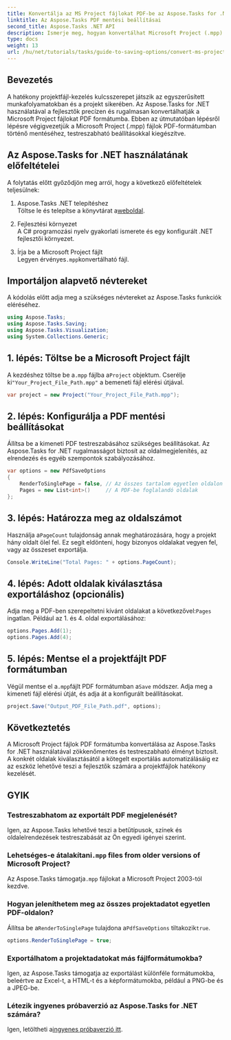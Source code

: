 ```yaml
---
title: Konvertálja az MS Project fájlokat PDF-be az Aspose.Tasks for .NET segítségével
linktitle: Az Aspose.Tasks PDF mentési beállításai
second_title: Aspose.Tasks .NET API
description: Ismerje meg, hogyan konvertálhat Microsoft Project (.mpp) fájlokat PDF formátumba az Aspose.Tasks for .NET segítségével. Kövesse ezt a lépésenkénti útmutatót a PDF-kimenet testreszabásához, adott oldalak kiválasztásához és a kötegelt konverziók automatizálásához.
type: docs
weight: 13
url: /hu/net/tutorials/tasks/guide-to-saving-options/convert-ms-project-files-to-pdf/
---
```

## Bevezetés

A hatékony projektfájl-kezelés kulcsszerepet játszik az egyszerűsített munkafolyamatokban és a projekt sikerében. Az Aspose.Tasks for .NET használatával a fejlesztők precízen és rugalmasan konvertálhatják a Microsoft Project fájlokat PDF formátumba. Ebben az útmutatóban lépésről lépésre végigvezetjük a Microsoft Project (.mpp) fájlok PDF-formátumban történő mentéséhez, testreszabható beállításokkal kiegészítve.

## Az Aspose.Tasks for .NET használatának előfeltételei

A folytatás előtt győződjön meg arról, hogy a következő előfeltételek teljesülnek:

1. Aspose.Tasks .NET telepítéshez  
    Töltse le és telepítse a könyvtárat a[weboldal](https://releases.aspose.com/tasks/net/).

2. Fejlesztési környezet  
   A C# programozási nyelv gyakorlati ismerete és egy konfigurált .NET fejlesztői környezet.

3. Írja be a Microsoft Project fájlt  
    Legyen érvényes`.mpp`konvertálható fájl.

## Importáljon alapvető névtereket

A kódolás előtt adja meg a szükséges névtereket az Aspose.Tasks funkciók eléréséhez. 

```csharp
using Aspose.Tasks;
using Aspose.Tasks.Saving;
using Aspose.Tasks.Visualization;
using System.Collections.Generic;
```

## 1. lépés: Töltse be a Microsoft Project fájlt

 A kezdéshez töltse be a`.mpp` fájlba a`Project` objektum. Cserélje ki`"Your_Project_File_Path.mpp"` a bemeneti fájl elérési útjával.

```csharp
var project = new Project("Your_Project_File_Path.mpp");
```

## 2. lépés: Konfigurálja a PDF mentési beállításokat

Állítsa be a kimeneti PDF testreszabásához szükséges beállításokat. Az Aspose.Tasks for .NET rugalmasságot biztosít az oldalmegjelenítés, az elrendezés és egyéb szempontok szabályozásához.

```csharp
var options = new PdfSaveOptions
{
    RenderToSinglePage = false, // Az összes tartalom egyetlen oldalon való megjelenítése
    Pages = new List<int>()     // A PDF-be foglalandó oldalak
};
```

## 3. lépés: Határozza meg az oldalszámot

 Használja a`PageCount` tulajdonság annak meghatározására, hogy a projekt hány oldalt ölel fel. Ez segít eldönteni, hogy bizonyos oldalakat vegyen fel, vagy az összeset exportálja.

```csharp
Console.WriteLine("Total Pages: " + options.PageCount);
```

## 4. lépés: Adott oldalak kiválasztása exportáláshoz (opcionális)

 Adja meg a PDF-ben szerepeltetni kívánt oldalakat a következővel:`Pages` ingatlan. Például az 1. és 4. oldal exportálásához:

```csharp
options.Pages.Add(1);
options.Pages.Add(4);
```

## 5. lépés: Mentse el a projektfájlt PDF formátumban

 Végül mentse el a`.mpp`fájlt PDF formátumban a`Save` módszer. Adja meg a kimeneti fájl elérési útját, és adja át a konfigurált beállításokat.

```csharp
project.Save("Output_PDF_File_Path.pdf", options);
```

## Következtetés

A Microsoft Project fájlok PDF formátumba konvertálása az Aspose.Tasks for .NET használatával zökkenőmentes és testreszabható élményt biztosít. A konkrét oldalak kiválasztásától a kötegelt exportálás automatizálásáig ez az eszköz lehetővé teszi a fejlesztők számára a projektfájlok hatékony kezelését.

## GYIK

### Testreszabhatom az exportált PDF megjelenését?
Igen, az Aspose.Tasks lehetővé teszi a betűtípusok, színek és oldalelrendezések testreszabását az Ön egyedi igényei szerint.

###  Lehetséges-e átalakítani`.mpp` files from older versions of Microsoft Project?
 Az Aspose.Tasks támogatja`.mpp` fájlokat a Microsoft Project 2003-tól kezdve.

### Hogyan jeleníthetem meg az összes projektadatot egyetlen PDF-oldalon?
 Állítsa be a`RenderToSinglePage` tulajdona a`PdfSaveOptions` tiltakozik`true`.

```csharp
options.RenderToSinglePage = true;
```

### Exportálhatom a projektadatokat más fájlformátumokba?
Igen, az Aspose.Tasks támogatja az exportálást különféle formátumokba, beleértve az Excel-t, a HTML-t és a képformátumokba, például a PNG-be és a JPEG-be.

### Létezik ingyenes próbaverzió az Aspose.Tasks for .NET számára?
 Igen, letöltheti a[ingyenes próbaverzió itt](https://releases.aspose.com/).